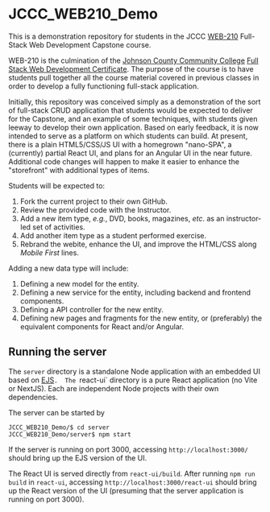 # JCCC_WEB210_Demo

This is a demonstration repository for students in the JCCC [WEB-210](https://continuinged.jccc.edu/courses/detail/44810) Full-Stack Web Development Capstone course.

WEB-210 is the culmination of the [Johnson County Community College](http://www.jccc.edu) [Full Stack Web Development Certificate](https://continuinged.jccc.edu/certificates/33).  The purpose of the course is to have students pull together all the course material covered in previous classes in order to develop a fully functioning full-stack application.

Initially, this repository was conceived simply as a demonstration of the sort of full-stack CRUD application that students would be expected to deliver for the Capstone, and an example of some techniques, with students given leeway to develop their own application.  Based on early feedback, it is now intended to serve as a platform on which students can build.  At present, there is a plain HTML5/CSS/JS UI with a homegrown "nano-SPA", a (currently) partial React UI, and plans for an Angular UI in the near future.  Additional code changes will happen to make it easier to enhance the "storefront" with additional types of items.

Students will be expected to:
1. Fork the current project to their own GitHub.
2. Review the provided code with the Instructor.
3. Add a new item type, _e.g._, DVD, books, magazines, _etc_. as an instructor-led set of activities.
4. Add another item type as a student performed exercise.
5. Rebrand the webite, enhance the UI, and improve the HTML/CSS along _Mobile First_ lines.

Adding a new data type will include:
1. Defining a new model for the entity.
2. Defining a new service for the entity, including backend and frontend components.
3. Defining a API controller for the new entity.
4. Defining new pages and fragments for the new entity, or (preferably) the equivalent components for React and/or Angular.

## Running the server

The `server` directory is a standalone Node application with an embedded UI based on [EJS](https://ejs.co/)`.  The `react-ui` directory is a pure React application (no Vite or NextJS).  Each are independent Node projects with their own dependencies.

The server can be started by
```
JCCC_WEB210_Demo/$ cd server
JCCC_WEB210_Demo/server$ npm start
```

If the server is running on port 3000, accessing `http://localhost:3000/` should bring up the EJS version of the UI.

The React UI is served directly from `react-ui/build`.  After running `npm run build` in `react-ui`, accessing `http://localhost:3000/react-ui` should bring up the React version of the UI (presuming that the server application is running on port 3000).
